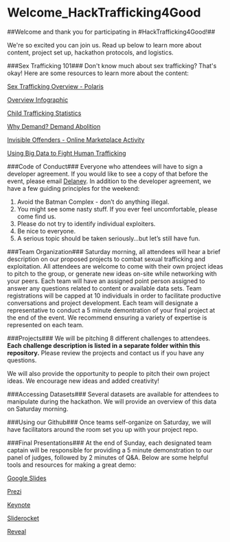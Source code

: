 # Welcome_HackTrafficking4Good

##Welcome and thank you for participating in #HackTrafficking4Good!##

We're so excited you can join us. Read up below to learn more about content, project set up, hackathon protocols, and logistics. 

###Sex Trafficking 101###
Don't know much about sex trafficking? That's okay! Here are some resources to learn more about the content: 

<p><a href="https://polarisproject.org/sex-trafficking/" title="Title">Sex Trafficking Overview - Polaris</a></p>
<p><a href="https://www.demandabolition.org/humanrights/">Overview Infographic</a></p>
<p><a href="https://www.wearethorn.org/child-trafficking-statistics/" title="Title">Child Trafficking Statistics</a></p>
<p><a href="https://www.demandabolition.org/why-demand/" title="Title">Why Demand? Demand Abolition</a></p>
<p><a href="http://traffickingresourcecenter.org/sites/default/files/Study%20Estimating%20Online%20Sex%20Customers%20-%20ASU_0.pdf" title="Title">Invisible Offenders - Online Marketplace Activity</a></p>
<p><a href="http://www.atlanticcouncilpodcasts.org/?p=135">Using Big Data to Fight Human Trafficking</a></p>



###Code of Conduct###
Everyone who attendees will have to sign a developer agreement. If you would like to see a copy of that before the event, please email <a href="mailto:delaney_workman@huntalternatives.org" title="Title">Delaney</a>. In addition to the developer agreement, we have a few guiding principles for the weekend: 

<ol>
<li>Avoid the Batman Complex - don’t do anything illegal.</li>
<li>You might see some nasty stuff. If you ever feel uncomfortable, please come find us. </li>
<li>Please do not try to identify individual exploiters.</li>
<li>Be nice to everyone.</li>
<li>A serious topic should be taken seriously…but let’s still have fun. </li>
</ol>


###Team Organization###
Saturday morning, all attendees will hear a brief description on our proposed projects to combat sexual trafficking and exploitation. 
All attendees are welcome to come with their own project ideas to pitch to the group, or generate new ideas on-site while networking with your peers. 
Each team will have an assigned point person assigned to answer any questions related to content or available data sets. 
Team registrations will be capped at 10 individuals in order to facilitate productive conversations and project development. 
Each team will designate a representative to conduct a 5 minute demontration of your final project at the end of the event. 
We recommend ensuring a variety of expertise is represented on each team. 


###Projects###
We will be pitching 8 different challenges to attendees. <b>Each challenge description is listed in a separate folder within this repository.</b> Please review the projects and contact us if you have any questions. 

We will also provide the opportunity to people to pitch their own project ideas. We encourage new ideas and added creativity!

###Accessing Datasets###
Several datasets are available for attendees to manipulate during the hackathon. We will provide an overview of this data on Saturday morning. 


###Using our Github###
Once teams self-organize on Saturday, we will have facilitators around the room set you up with your project repo. 


###Final Presentations###
At the end of Sunday, each designated team captain will be responsible for providing a 5 minute demonstration to our panel of judges, followed by 2 minutes of Q&A.
Below are some helpful tools and resources for making a great demo: 

<p><a href="http://www.google.com/slides/about/" title="Title">Google Slides</a></p>
<p><a href="https://prezi.com/" title="Title">Prezi</a></p>
<p><a href="http://www.apple.com/ios/keynote/" title="Title">Keynote</a></p>
<p><a href="http://www.sliderocket.com/" title="Title">Sliderocket</a></p>
<p><a href="https://github.com/hakimel/reveal.js" title="Title">Reveal</a></p>
